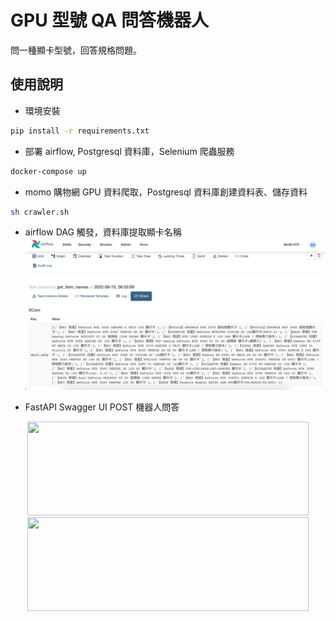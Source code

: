 # GPU 型號 QA 問答機器人
問一種顯卡型號，回答規格問題。

## 使用說明
* 環境安裝
``` bash
pip install -r requirements.txt
```
* 部署 airflow, Postgresql 資料庫，Selenium 爬蟲服務

``` bash
docker-compose up
```
  
* momo 購物網 GPU 資料爬取，Postgresql 資料庫創建資料表、儲存資料

``` bash
sh crawler.sh
```
  
* airflow DAG 觸發，資料庫提取顯卡名稱
![](images/airflow.png)

* FastAPI Swagger UI POST 機器人問答
<div align="center">
    <img src=".images/api_q.png" width="450" height="150">
    <img src=".images/api_a.png" width="450" height="150">
</div>
